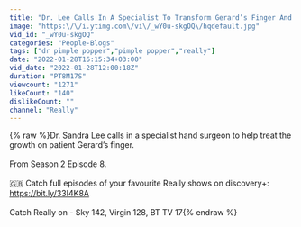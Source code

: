 ```yaml
---
title: "Dr. Lee Calls In A Specialist To Transform Gerard’s Finger And Change His Life I Dr. Pimple Popper"
image: "https:\/\/i.ytimg.com\/vi\/_wY0u-skgOQ\/hqdefault.jpg"
vid_id: "_wY0u-skgOQ"
categories: "People-Blogs"
tags: ["dr pimple popper","pimple popper","really"]
date: "2022-01-28T16:15:34+03:00"
vid_date: "2022-01-28T12:00:18Z"
duration: "PT8M17S"
viewcount: "1271"
likeCount: "140"
dislikeCount: ""
channel: "Really"
---
```

{% raw %}Dr. Sandra Lee calls in a specialist hand surgeon to help treat the growth on patient Gerard’s finger. <br /><br />From Season 2 Episode 8.<br /><br />🇬🇧 Catch full episodes of your favourite Really shows on discovery+: <a rel="nofollow" target="blank" href="https://bit.ly/33I4K8A">https://bit.ly/33I4K8A</a> <br /><br />Catch Really on - Sky 142, Virgin 128, BT TV 17{% endraw %}
